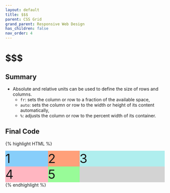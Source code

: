 ```yaml
---
layout: default
title: $$$
parent: CSS Grid
grand_parent: Responsive Web Design
has_children: false
nav_order: 4
---
```

# $$$
## Summary
- Absolute and relative units can be used to define the size of rows and columns.
    - `fr`: sets the column or row to a fraction of the available space,
    - `auto`: sets the column or row to the width or height of its content automatically,
    - `%`: adjusts the column or row to the percent width of its container.

## Final Code

{% highlight HTML %}
<style>
  .d1{background:LightSkyBlue;}
  .d2{background:LightSalmon;}
  .d3{background:PaleTurquoise;}
  .d4{background:LightPink;}
  .d5{background:PaleGreen;}

  .container {
    font-size: 40px;
    width: 100%;
    background: LightGray;
    display: grid;
    /* Only change code below this line */

    grid-template-columns: 1fr 100px 2fr;

    /* Only change code above this line */
    grid-template-rows: 50px 50px;
  }
</style>

<div class="container">
  <div class="d1">1</div>
  <div class="d2">2</div>
  <div class="d3">3</div>
  <div class="d4">4</div>
  <div class="d5">5</div>
</div>
{% endhighlight %}